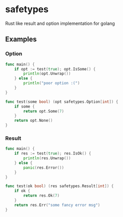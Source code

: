 # safetypes
Rust like result and option implementation for golang

## Examples

### Option
```go
func main() {
    if opt := test(true); opt.IsSome() {
        println(opt.Unwrap())
    } else {
        println("poor option :(")
    }
}

func test(some bool) (opt safetypes.Option[int]) {
    if some {
        return opt.Some(7)
    }
    return opt.None()
}
```

### Result
```go
func main() {
    if res := test(true); res.IsOk() {
        println(res.Unwrap())
    } else {
        panic(res.Error())
    }
}

func test(ok bool) (res safetypes.Result[int]) {
    if ok {
        return res.Ok(7)
    }
    return res.Err("some fancy error msg")
}
```
